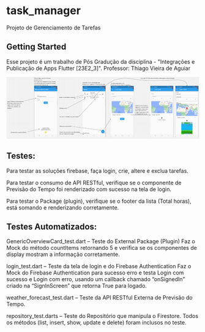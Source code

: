 # task_manager

Projeto de Gerenciamento de Tarefas

## Getting Started

Esse projeto é um trabalho de Pós Gradução da disciplina - "Integrações e Publicação de Apps Flutter [23E2_3]".
Professor: Thiago Vieira de Aguiar

![](fluxo.png)


## Testes:

Para testar as soluções firebase, faça login, crie, altere e exclua tarefas.

Para testar o consumo de API RESTful, verifique se o componente de Previsão do Tempo foi renderizado com sucesso na tela de login.

Para testar o Package (plugin), verifique se o footer da lista (Total horas), está somando e renderizando corretamente.



## Testes Automatizados:

GenericOverviewCard_test.dart – Teste do External Package (Plugin)
Faz o Mock do método countItems retornando 5 e verifica se os componentes de display mostram a informação corretamente.

login_test.dart – Teste da tela de login e do Firebase Authentication
Faz o Mock do Firebase Authentication para sucesso erro e testa Login com sucesso e Login com erro, usando um callback chamado “onSignedIn” criado na “SignInScreen” que retorna True para logado.

weather_forecast_test.dart – Teste da API RESTful Externa de Previsão do Tempo.

repository_test.darts – Teste do Repositório que manipula o Firestore. Todos os métodos (list, insert, show, update e delete) foram inclusos no teste.

